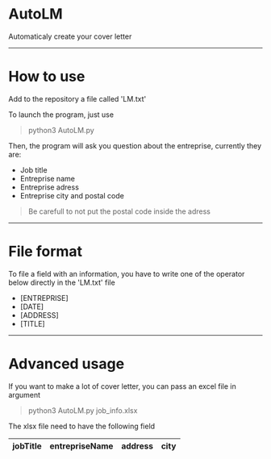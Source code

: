# AutoLM
Automaticaly create your cover letter

---

# How to use
Add to the repository a file called 'LM.txt'

To launch the program, just use
> python3 AutoLM.py

Then, the program will ask you question about the entreprise, currently they are:

- Job title
- Entreprise name
- Entreprise adress
- Entreprise city and postal code

> Be carefull to not put the postal code inside the adress

---

# File format

To file a field with an information, you have to write one of the operator below directly in the 'LM.txt' file

- [ENTREPRISE]
- [DATE]
- [ADDRESS]
- [TITLE]

---

# Advanced usage

If you want to make a lot of cover letter, you can pass an excel file in argument

> python3 AutoLM.py job_info.xlsx

The xlsx file need to have the following field

| jobTitle  | entrepriseName | address | city |
|-----------|----------------|---------|------|
